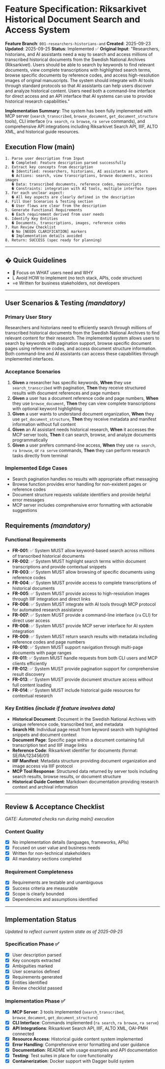 # Feature Specification: Riksarkivet Historical Document Search and Access System

**Feature Branch**: `001-researchers-historians-and`
**Created**: 2025-09-23
**Updated**: 2025-09-25
**Status**: Implemented ✅
**Original Input**: "Researchers, historians, and AI assistants need a way to search and access millions of transcribed historical documents from the Swedish National Archives (Riksarkivet). Users should be able to search by keywords to find relevant documents, view complete transcriptions with highlighted search terms, browse specific documents by reference codes, and access high-resolution images of original manuscripts. The system should integrate with AI tools through standard protocols so that AI assistants can help users discover and analyze historical content. Users need both a command-line interface for direct access and an API interface that AI systems can use to provide historical research capabilities."

**Implementation Summary**: The system has been fully implemented with MCP server (`search_transcribed`, `browse_document`, `get_document_structure` tools), CLI interface (`ra search`, `ra browse`, `ra serve` commands), and comprehensive API integrations including Riksarkivet Search API, IIIF, ALTO XML, and historical guide resources.

## Execution Flow (main)
```
1. Parse user description from Input
   � Completed: Feature description parsed successfully
2. Extract key concepts from description
   � Identified: researchers, historians, AI assistants as actors
   � Actions: search, view transcriptions, browse documents, access images
   � Data: transcribed documents, reference codes, manuscripts
   � Constraints: integration with AI tools, multiple interface types
3. For each unclear aspect:
   � All key aspects are clearly defined in the description
4. Fill User Scenarios & Testing section
   � User flows are clear from the description
5. Generate Functional Requirements
   � Each requirement derived from user needs
6. Identify Key Entities
   � Documents, transcriptions, images, reference codes
7. Run Review Checklist
   � No [NEEDS CLARIFICATION] markers
   � Implementation details avoided
8. Return: SUCCESS (spec ready for planning)
```

---

## � Quick Guidelines
-  Focus on WHAT users need and WHY
- L Avoid HOW to implement (no tech stack, APIs, code structure)
- =e Written for business stakeholders, not developers

---

## User Scenarios & Testing *(mandatory)*

### Primary User Story
Researchers and historians need to efficiently search through millions of transcribed historical documents from the Swedish National Archives to find relevant content for their research. The implemented system allows users to search by keywords with pagination support, browse specific document pages using reference codes, and access document structure information. Both command-line and AI assistants can access these capabilities through implemented interfaces.

### Acceptance Scenarios
1. **Given** a researcher has specific keywords, **When** they use `search_transcribed` with pagination, **Then** they receive structured results with document references and page numbers
2. **Given** a user has a document reference code and page numbers, **When** they use `browse_document`, **Then** they can view complete transcriptions with optional keyword highlighting
3. **Given** a user wants to understand document organization, **When** they use `get_document_structure`, **Then** they receive metadata and manifest information without full content
4. **Given** an AI assistant needs historical research, **When** it accesses the MCP server tools, **Then** it can search, browse, and analyze documents programmatically
5. **Given** a user prefers command-line access, **When** they use `ra search`, `ra browse`, or `ra serve` commands, **Then** they can perform research tasks directly from terminal

### Implemented Edge Cases
- Search pagination handles no results with appropriate offset messaging
- Browse function provides error handling for non-existent pages or reference codes
- Document structure requests validate identifiers and provide helpful error messages
- MCP server includes comprehensive error formatting with actionable suggestions

## Requirements *(mandatory)*

### Functional Requirements
- **FR-001**: ✅ System MUST allow keyword-based search across millions of transcribed historical documents
- **FR-002**: ✅ System MUST highlight search terms within document transcriptions and provide contextual snippets
- **FR-003**: ✅ System MUST allow browsing of specific documents using reference codes
- **FR-004**: ✅ System MUST provide access to complete transcriptions of historical documents
- **FR-005**: ✅ System MUST provide access to high-resolution images through IIIF integration and direct links
- **FR-006**: ✅ System MUST integrate with AI tools through MCP protocol for automated research assistance
- **FR-007**: ✅ System MUST provide a command-line interface (`ra` CLI) for direct user access
- **FR-008**: ✅ System MUST provide MCP server interface for AI system integration
- **FR-009**: ✅ System MUST return search results with metadata including reference codes and page numbers
- **FR-010**: ✅ System MUST support navigation through multi-page documents with page ranges
- **FR-011**: ✅ System MUST handle requests from both CLI users and MCP clients efficiently
- **FR-012**: ✅ System MUST provide pagination support for comprehensive result discovery
- **FR-013**: ✅ System MUST provide document structure access without full content loading
- **FR-014**: ✅ System MUST include historical guide resources for contextual research

### Key Entities *(include if feature involves data)*
- **Historical Document**: Document in the Swedish National Archives with unique reference code, transcribed text, and metadata
- **Search Hit**: Individual page result from keyword search with highlighted snippets and document context
- **Document Page**: Specific page within a document containing full transcription text and IIIF image links
- **Reference Code**: Riksarkivet identifier for documents (format: SE/RA/123456/01)
- **IIIF Manifest**: Metadata structure providing document organization and image access via IIIF protocol
- **MCP Tool Response**: Structured data returned by server tools including search results, browse results, or document structure
- **Historical Guide Content**: Markdown documentation providing research context and archival information

---

## Review & Acceptance Checklist
*GATE: Automated checks run during main() execution*

### Content Quality
- [x] No implementation details (languages, frameworks, APIs)
- [x] Focused on user value and business needs
- [x] Written for non-technical stakeholders
- [x] All mandatory sections completed

### Requirement Completeness
- [x] Requirements are testable and unambiguous
- [x] Success criteria are measurable
- [x] Scope is clearly bounded
- [x] Dependencies and assumptions identified

---

## Implementation Status
*Updated to reflect current system state as of 2025-09-25*

### Specification Phase ✅
- [x] User description parsed
- [x] Key concepts extracted
- [x] Ambiguities marked
- [x] User scenarios defined
- [x] Requirements generated
- [x] Entities identified
- [x] Review checklist passed

### Implementation Phase ✅
- [x] **MCP Server**: 3 tools implemented (`search_transcribed`, `browse_document`, `get_document_structure`)
- [x] **CLI Interface**: Commands implemented (`ra search`, `ra browse`, `ra serve`)
- [x] **API Integrations**: Riksarkivet Search API, IIIF, ALTO XML, OAI-PMH connected
- [x] **Resource Access**: Historical guide content system implemented
- [x] **Error Handling**: Comprehensive error formatting and user guidance
- [x] **Documentation**: README with usage examples and API documentation
- [x] **Testing**: Test suites in place for core functionality
- [x] **Containerization**: Docker support with Dagger build system